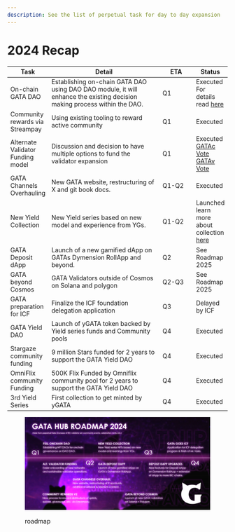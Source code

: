 ```yaml
---
description: See the list of perpetual task for day to day expansion
---
```


# 2024 Recap

<table><thead><tr><th>Task</th><th width="287">Detail</th><th width="73">ETA</th><th>Status</th></tr></thead><tbody><tr><td>On-chain GATA DAO</td><td>Establishing on-chain GATA DAO using DAO DAO module,  it will enhance the existing decision making process within the DAO.  </td><td>Q1</td><td>Executed<br>For details read <a href="../gata-nft-dao/on-chain-gata-dao.md">here</a></td></tr><tr><td>Community rewards via Streampay</td><td>Using existing tooling to reward active community </td><td>Q1</td><td>Executed</td></tr><tr><td>Alternate Validator Funding model</td><td>Discussion and decision to have multiple options to fund the validator expansion</td><td>Q1</td><td>Executed <br><a href="https://daodao.zone/dao/stars19fz2t65uqlhrrznpllmmu7nzsvv3v2p4wruypthy7yjpsz5rltvqp6gjsk/proposals/A2">GATAc Vote <br></a><a href="https://daodao.zone/dao/stars1t5kx0emmfep57u8g6dupd6zs6z58v39zky852gm58lj3nwpuexuq0krw0c/proposals/A2">GATAv Vote</a></td></tr><tr><td>GATA Channels Overhauling</td><td>New GATA website, restructuring of X and git book docs.</td><td>Q1-Q2</td><td>Executed</td></tr><tr><td>New Yield Collection</td><td>New Yield series based on new model and experience from YGs.</td><td>Q1-Q2</td><td>Launched<br>learn more about collection <a href="../yield-paws/">here</a></td></tr><tr><td>GATA Deposit dApp</td><td>Launch of a new gamified dApp on GATAs Dymension RollApp and beyond.  </td><td>Q2</td><td>See Roadmap 2025</td></tr><tr><td>GATA beyond Cosmos</td><td>GATA Validators outside of Cosmos on Solana and polygon</td><td>Q2-Q3</td><td>See Roadmap 2025</td></tr><tr><td>GATA preparation for ICF</td><td>Finalize the ICF foundation delegation application </td><td>Q3</td><td>Delayed by ICF</td></tr><tr><td>GATA Yield DAO</td><td>Launch of yGATA token backed by Yield series funds and Community pools</td><td>Q4</td><td>Executed</td></tr><tr><td>Stargaze community funding</td><td>9 million Stars funded for 2 years to support the GATA Yield DAO</td><td>Q4</td><td>Executed</td></tr><tr><td>OmniFlix community Funding</td><td>500K Flix Funded by Omniflix community pool for 2 years to support the GATA Yield DAO</td><td>Q4</td><td>Executed</td></tr><tr><td>3rd Yield Series</td><td>First collection to get minted by yGATA </td><td>Q4</td><td>Executed</td></tr></tbody></table>

<figure><img src="../../.gitbook/assets/image (25).png" alt=""><figcaption><p>roadmap</p></figcaption></figure>
